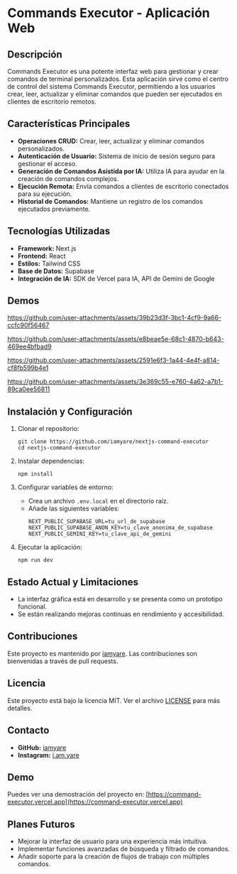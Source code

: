 # Commands Executor - Aplicación Web

## Descripción

Commands Executor es una potente interfaz web para gestionar y crear comandos de terminal personalizados. Esta aplicación sirve como el centro de control del sistema Commands Executor, permitiendo a los usuarios crear, leer, actualizar y eliminar comandos que pueden ser ejecutados en clientes de escritorio remotos.

## Características Principales

- **Operaciones CRUD:** Crear, leer, actualizar y eliminar comandos personalizados.
- **Autenticación de Usuario:** Sistema de inicio de sesión seguro para gestionar el acceso.
- **Generación de Comandos Asistida por IA:** Utiliza IA para ayudar en la creación de comandos complejos.
- **Ejecución Remota:** Envía comandos a clientes de escritorio conectados para su ejecución.
- **Historial de Comandos:** Mantiene un registro de los comandos ejecutados previamente.

## Tecnologías Utilizadas

- **Framework:** Next.js
- **Frontend:** React
- **Estilos:** Tailwind CSS
- **Base de Datos:** Supabase
- **Integración de IA:** SDK de Vercel para IA, API de Gemini de Google

## Demos

https://github.com/user-attachments/assets/39b23d3f-3bc1-4cf9-9a66-ccfc90f56467

https://github.com/user-attachments/assets/e8beae5e-68c1-4870-b643-469ee4bfbad9

https://github.com/user-attachments/assets/2591e6f3-1a44-4e4f-a814-cf8fb599b4e1

https://github.com/user-attachments/assets/3e369c55-e760-4a62-a7b1-89ca0ee56811




## Instalación y Configuración

1. Clonar el repositorio:

   ```
   git clone https://github.com/iamyare/nextjs-command-executor
   cd nextjs-command-executor
   ```

2. Instalar dependencias:

   ```
   npm install
   ```

3. Configurar variables de entorno:

   - Crea un archivo `.env.local` en el directorio raíz.
   - Añade las siguientes variables:
     ```
     NEXT_PUBLIC_SUPABASE_URL=tu_url_de_supabase
     NEXT_PUBLIC_SUPABASE_ANON_KEY=tu_clave_anonima_de_supabase
     NEXT_PUBLIC_GEMINI_KEY=tu_clave_api_de_gemini
     ```

4. Ejecutar la aplicación:
   ```
   npm run dev
   ```

## Estado Actual y Limitaciones

- La interfaz gráfica está en desarrollo y se presenta como un prototipo funcional.
- Se están realizando mejoras continuas en rendimiento y accesibilidad.

## Contribuciones

Este proyecto es mantenido por [iamyare](https://github.com/iamyare). Las contribuciones son bienvenidas a través de pull requests.

## Licencia

Este proyecto está bajo la licencia MIT. Ver el archivo [LICENSE](LICENSE) para más detalles.

## Contacto

- **GitHub:** [iamyare](https://github.com/iamyare)
- **Instagram:** [i.am.yare](https://www.instagram.com/i.am.yare)

## Demo

Puedes ver una demostración del proyecto en: [https://command-executor.vercel.app](https://command-executor.vercel.app)

## Planes Futuros

- Mejorar la interfaz de usuario para una experiencia más intuitiva.
- Implementar funciones avanzadas de búsqueda y filtrado de comandos.
- Añadir soporte para la creación de flujos de trabajo con múltiples comandos.
